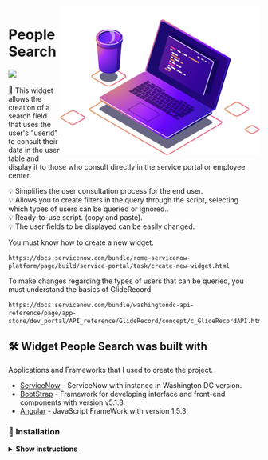 <img src="https://raw.githubusercontent.com/carlospetrucio/People-Search-ServiceNow-Widget/main/ignore_files_md/computer-illustration.png" min-width="250px" max-width="250px" width="400px" align="right" alt="Computador CarlosPetrucio">

# People Search
<img src="https://img.shields.io/badge/PeopleSearch-Active-brightgreen">

📜 This widget allows the creation of a search field that uses the user's "userid" to consult their data in the user table and display it to those who consult directly in the service portal or employee center.

💡 Simplifies the user consultation process for the end user.  
💡 Allows you to create filters in the query through the script, selecting which types of users can be queried or ignored..  
💡 Ready-to-use script. (copy and paste).    
💡 The user fields to be displayed can be easily changed.

You must know how to create a new widget.
```
https://docs.servicenow.com/bundle/rome-servicenow-platform/page/build/service-portal/task/create-new-widget.html
```
To make changes regarding the types of users that can be queried, you must understand the basics of GlideRecord
```
https://docs.servicenow.com/bundle/washingtondc-api-reference/page/app-store/dev_portal/API_reference/GlideRecord/concept/c_GlideRecordAPI.html
```
## 🛠️ Widget People Search was built with

Applications and Frameworks that I used to create the project.

* [ServiceNow](https://docs.servicenow.com/bundle/washingtondc-release-notes/) - ServiceNow with instance in Washington DC version.
* [BootStrap](https://getbootstrap.com/docs/5.1/) - Framework for developing interface and front-end components with version v5.1.3.
* [Angular](https://code.angularjs.org/1.5.3/docs/api) - JavaScript FrameWork with version 1.5.3.  



### 🔧 Installation


<details><summary><b>Show instructions</b></summary>

  
Step 1 - Download the project from github so that you have your version of the code and can customize it, if necessary.

![image](https://github.com/carlospetrucio/People-Search-ServiceNow-Widget/assets/50377984/52558b56-7c7f-4360-a337-1a28eabc0c61)


